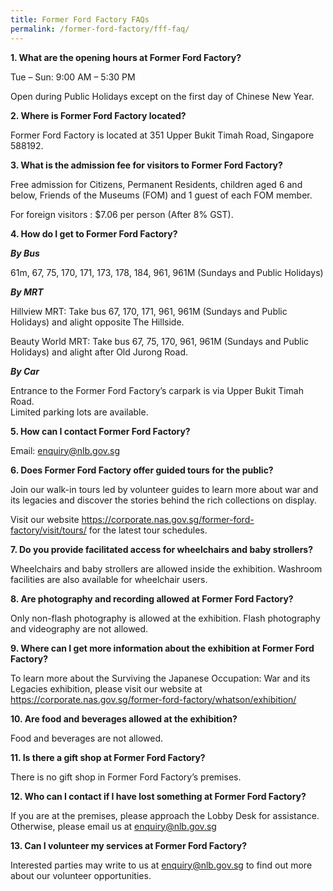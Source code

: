 ```yaml
---
title: Former Ford Factory FAQs
permalink: /former-ford-factory/fff-faq/
---
```

**1.	What are the opening hours at Former Ford Factory?**

Tue – Sun: 9:00 AM – 5:30 PM

Open during Public Holidays except on the first day of Chinese New Year. 

**2.	Where is Former Ford Factory located?**

Former Ford Factory is located at 351 Upper Bukit Timah Road, Singapore 588192.

**3.	What is the admission fee for visitors to Former Ford Factory?**

Free admission for Citizens, Permanent Residents, children aged 6 and below, Friends of the Museums (FOM) and 1 guest of each FOM member.
 
For foreign visitors : $7.06 per person (After 8% GST).

**4.	How do I get to Former Ford Factory?**

***By Bus***

61m, 67, 75, 170, 171, 173, 178, 184, 961, 961M (Sundays and Public Holidays)
 
***By MRT***

Hillview MRT: Take bus 67, 170, 171, 961, 961M (Sundays and Public Holidays) and alight opposite The Hillside.

Beauty World MRT: Take bus 67, 75, 170, 961, 961M (Sundays and Public Holidays) and alight after Old Jurong Road.

***By Car***

Entrance to the Former Ford Factory’s carpark is via Upper Bukit Timah Road.                    
Limited parking lots are available. 


**5.	How can I contact Former Ford Factory?**

Email: enquiry@nlb.gov.sg



**6.	Does Former Ford Factory offer guided tours for the public?**

Join our walk-in tours led by volunteer guides to learn more about war and its legacies and discover the stories behind the rich collections on display.

Visit our website https://corporate.nas.gov.sg/former-ford-factory/visit/tours/ for the latest tour schedules. 


**7.	Do you provide facilitated access for wheelchairs and baby strollers?**

Wheelchairs and baby strollers are allowed inside the exhibition. Washroom facilities are also available for wheelchair users.

**8.	Are photography and recording allowed at Former Ford Factory?**

Only non-flash photography is allowed at the exhibition. Flash photography and videography are not allowed.

**9.	Where can I get more information about the exhibition at Former Ford Factory?**

To learn more about the Surviving the Japanese Occupation: War and its Legacies exhibition, please visit our website at https://corporate.nas.gov.sg/former-ford-factory/whatson/exhibition/ 

**10.	 Are food and beverages allowed at the exhibition?**

Food and beverages are not allowed.

**11.	 Is there a gift shop at Former Ford Factory?**

There is no gift shop in Former Ford Factory’s premises. 

**12.	 Who can I contact if I have lost something at Former Ford Factory?**

If you are at the premises, please approach the Lobby Desk for assistance. Otherwise, please email us at enquiry@nlb.gov.sg

**13.	 Can I volunteer my services at Former Ford Factory?**

Interested parties may write to us at enquiry@nlb.gov.sg to find out more about our volunteer opportunities.